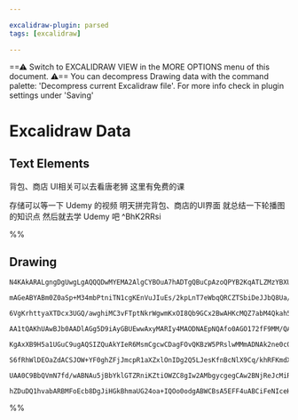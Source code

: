 ```yaml
---

excalidraw-plugin: parsed
tags: [excalidraw]

---
```

==⚠  Switch to EXCALIDRAW VIEW in the MORE OPTIONS menu of this document. ⚠== You can decompress Drawing data with the command palette: 'Decompress current Excalidraw file'. For more info check in plugin settings under 'Saving'


# Excalidraw Data

## Text Elements
背包、商店 UI相关可以去看唐老狮
这里有免费的课

存储可以等一下 Udemy 的视频
明天拼完背包、商店的UI界面
就总结一下轮播图的知识点
然后就去学 Udemy 吧 ^BhK2RRsi

%%
## Drawing
```compressed-json
N4KAkARALgngDgUwgLgAQQQDwMYEMA2AlgCYBOuA7hADTgQBuCpAzoQPYB2KqATLZMzYBXUtiRoIACyhQ4zZAHoFAc0JRJQgEYA6bGwC2CgF7N6hbEcK4OCtptbErHALRY8RMpWdx8Q1TdIEfARcZgRmBShcZQUebQAObQBmGjoghH0EDihmbgBtcDBQMBKIEm4IACFJAGkeACV61lSSyFhECqgsKBbSzG5nAEYkxIA2cdGeAFYATgB2UanJqf5S

mAGeABYABm0Z0aSp+M34mbPtniTN1cgKEnVuJIuEs/2kpLnT7eWbqQRCZTSbiDeJJbQ8Ua/azKYLcba/ZhQUhsADWCAAwmx8GxSBUAMSDBCEwm9SCaXDYFHKZFCDjETHY3ESJHWZhwXCBbKkiAAM0I+HwAGVYLCJIIPNzEci0QB1e6Sbh8QoCJGohDCmCi9Di8q/GmAjjhXJoQa/Njs7BqdYm7bw5UQanCOAASWIxtQeQAur8eeRMq7uBwhALfoQ

6VgKrhttyaXTDcx3UGQ/awghiMC3vFTptNkrWgwmKxOI8Qb9GCx2BwAHKcMQZ7abM4Qkah5gAEXSXXTaB5BDCv00wjpAFFgplsong/hfkI4MRcF3gXMdhMZoMIeNfkQOCjA1Ot2xKWnuL38P37V1MD0JIAZgMAoMqAQAZAGKqgHS9VAAVWdgA+3QDOioB75UAU7lAG7lQBod0ABFVAEAAwA7pwAHQ4QBN+MAGcTAEhzQBZRUATljABC3QA/6LguD

AA1tQAKhUAwBJb0AADlAGg5D9iAyGBUEwwAxyMARIy4MAODNAEpNQAfo0AGO172fF9MM/QAZV0AI3S4MARh1AG4DQBlv0owA7eMAWpNAD+1TDAFP3QAx6MAToc4MANkdADgVcSgMAM21qNo1BAHIVGNKAAFW6Co+NfD9v3/YDwOguCkLQrDcI4AjiIA8iqPfGj9DoxiWI4DieIcgThLEjgpNkijFJUjTtI4fTDJM4KzMsn1OCgQVCCMcReDtfMeQ

KgAxXB9H5a1UGuC9ugAQSIZQuAkYIeR6MsmCgcwCDagFOvQKBzW5PRslwMMmADNAk2ne0cQBMMCFsq97MfRzP1/QDQMg2CEJQjCcLwjgiNIyjTNC+jmLYrjeO22LnVEiSZPk5S1K03SDOMm66Ly+1cCEcb6nCYrSqRIQEC3WaAAl/kBa9UEGZJthmQoAF9wG9OhcDgOBhQXUrijaSQMlKiB2qBVYGEIBAKEqCkqVjeksRxfEeW5nneggbARE5KBn

S6fRhWlDEOaZdACSJOW+YF0ghZFjJmcpR1aXZxlOnIDg2Q5LJesKfnBcNlX9Cq/khRFKmdXTOnFeV0XxbVOViAeNA80gR2zed1U0Q1LUIDthXTeyc36mEA0jWBB2w+F0WAHkLStYFbTjpXfYyKrqtq+ruCa0offD0Wc+yIqSsVcrvfj82NqgYaOoqbqjaL2u/Y5BulbYCgKdwbtUEWjOnYyYc6Ra7ve5CAeIA5ZEqGHrP9An+frPgKm2b55hsGRA

UAA0C9BbQVmN7fd/wABNAu5jBbYklGTZRniKZtiOWZC8gIw2AMbgycgegCAw2BNjReJcMiR01vGd0EBN502pCQCupUeDVwdKQBBXQ4DcBPqUeBxAACybAaJj1wJoYIA9TznhwWgrWnM0B/yqFiGepBlDkgABQ8EGHMagvBOHcI4Vw1AuwpgAEpuTg2UMGDkFRmFsMuPCXgTw+GKMEcfURIDjbF0Kv7BAycBqcEnMmUovpaoIHBuGNBHBlC/3tFkE

hZDuDQ1hvabARBMFoEcb8DgJiHGkBhmaUG24oa+IQOo0odgABWCBsA5EFF4uABCiFeNIceHsfYnGlApANRg1lv74Gsfmdott0jRMrJNIQiIDBrw6Atfc9psRHnIWkrcoQG4lOybkvcApsbgCxvwXk/Jwi/xxljIAA===
```
%%